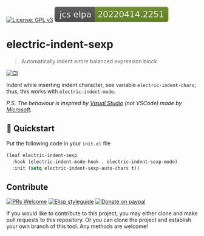 [![License: GPL v3](https://img.shields.io/badge/License-GPL%20v3-blue.svg)](https://www.gnu.org/licenses/gpl-3.0)
[![JCS-ELPA](https://raw.githubusercontent.com/jcs-emacs/badges/master/elpa/v/electric-indent-sexp.svg)](https://jcs-emacs.github.io/jcs-elpa/#/electric-indent-sexp)

# electric-indent-sexp
> Automatically indent entire balanced expression block

[![CI](https://github.com/emacs-vs/electric-indent-sexp/actions/workflows/test.yml/badge.svg)](https://github.com/emacs-vs/electric-indent-sexp/actions/workflows/test.yml)

Indent while inserting indent character, see variable `electric-indent-chars`;
thus, this works with `electric-indent-mode`.

*P.S. The behaviour is inspired by [Visual Studio](https://visualstudio.microsoft.com/) (not VSCode)
made by [Microsoft](https://www.microsoft.com/).*

## 💾 Quickstart

Put the following code in your `init.el` file

```el
(leaf electric-indent-sexp
  :hook (electric-indent-mode-hook . electric-indent-sexp-mode)
  :init (setq electric-indent-sexp-auto-chars t))
```

## Contribute

[![PRs Welcome](https://img.shields.io/badge/PRs-welcome-brightgreen.svg)](http://makeapullrequest.com)
[![Elisp styleguide](https://img.shields.io/badge/elisp-style%20guide-purple)](https://github.com/bbatsov/emacs-lisp-style-guide)
[![Donate on paypal](https://img.shields.io/badge/paypal-donate-1?logo=paypal&color=blue)](https://www.paypal.me/jcs090218)

If you would like to contribute to this project, you may either
clone and make pull requests to this repository. Or you can
clone the project and establish your own branch of this tool.
Any methods are welcome!
